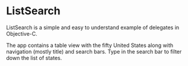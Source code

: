 ListSearch
==========

ListSearch is a simple and easy to understand example of delegates in Objective-C.

The app contains a table view with the fifty United States along with navigation (mostly title) and search bars. Type in the search bar to filter down the list of states.